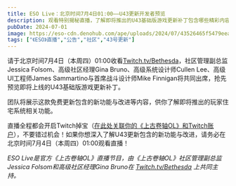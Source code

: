 ```yaml
---
title: ESO Live：北京时间7月4日01:00——U43更新开发者预览
description: 观看特别揭秘直播，了解即将推出的U43基础版游戏更新补丁包含哪些精彩内容。
pubDate: 2024-07-01
image: https://eso-cdn.denohub.com/ape/uploads/2024/07/43526465f5479eea75125c4e6e82fa00.jpg
tags: ["《ESO》直播","公告","社区","43号更新"]
---
```


请于北京时间7月4日（本周四）01:00收看[Twitch.tv/Bethesda](https://www.twitch.tv/bethesda)，社区管理副总监Jessica
Folsom、高级社区经理Gina Bruno、高级系统设计师Cullen Lee、高级UI工程师James Sammartino与首席战斗设计师Mike
Finnigan将共同出席，抢先预览即将上线的U43基础版游戏更新补丁。

团队将展示这款免费更新包含的新功能与改进等内容，供你了解即将推出的玩家住宅系统相关功能。

直播全程都会开启Twitch掉宝（[在此处关联你的《上古卷轴OL》和Twitch账户](https://help.elderscrollsonline.com/#zh-CN/answer/56542)），不要错过机会！如果你想深入了解U43更新包含的新功能与改进，请务必在北京时间7月4日（本周四）01:00观看直播！

_ESO Live是官方《上古卷轴OL》直播节目，由《上古卷轴OL》社区管理副总监Jessica Folsom和高级社区经理Gina Bruno在_
[_Twitch.tv/Bethesda_](https://www.twitch.tv/bethesda) _上共同主持。_
